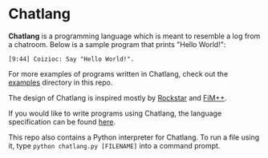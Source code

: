 # Chatlang

**Chatlang** is a programming language which is meant to resemble a log from a chatroom. Below is a sample program that prints "Hello World!":

```
[9:44] Coizioc: Say "Hello World!".
```

For more examples of programs written in Chatlang, check out the [examples](examples) directory in this repo.

The design of Chatlang is inspired mostly by [Rockstar](https://esolangs.org/wiki/Rockstar) and [FiM++](https://esolangs.org/wiki/FiM++).

If you would like to write programs using Chatlang, the language specification can be found [here](spec.md).

This repo also contains a Python interpreter for Chatlang. To run a file using it, type `python chatlang.py [FILENAME]` into a command prompt.

